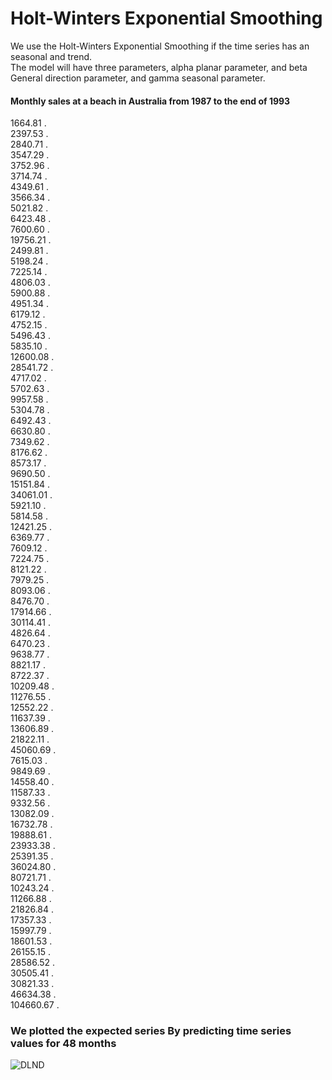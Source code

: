 # Holt-Winters Exponential Smoothing	

We use the Holt-Winters Exponential Smoothing if the time series has an seasonal and  trend.	
The model will have three parameters, alpha planar parameter, and beta General direction parameter, and gamma seasonal parameter.	

#### Monthly sales at a beach in Australia from 1987 to the end of 1993	

1664.81 .	
2397.53 .	
2840.71 .	
3547.29 .	
3752.96 .	
3714.74 . 	
4349.61 .	
3566.34 . 	
5021.82 .	
6423.48 .	
7600.60 .	
19756.21 .	
2499.81 .	
5198.24 .	
7225.14 .	
4806.03 .	
5900.88 .	
4951.34 .	
6179.12 .	
4752.15 .	
5496.43 .	
5835.10 .	
12600.08 .	
28541.72 .	
4717.02 .	
5702.63 .	
9957.58 .	
5304.78 .	
6492.43 .	
6630.80 .	
7349.62 .	
8176.62 .	
8573.17 .	
9690.50 .	
15151.84 .	
34061.01 .	
5921.10 .	
5814.58 .	
12421.25 .	
6369.77 .	
7609.12 .	
7224.75 .	
8121.22 .	
7979.25 .	
8093.06 .	
8476.70 .	
17914.66 .	
30114.41 .	
4826.64 .	
6470.23 .	
9638.77 .	
8821.17 .	
8722.37 .	
10209.48 .	
11276.55 .	
12552.22 .	
11637.39 .	
13606.89 .	
21822.11 . 	
45060.69 .	
7615.03 .	
9849.69 .	
14558.40 .	
11587.33 .	
9332.56 .	
13082.09 .	
16732.78 .	
19888.61 .	
23933.38 .	
25391.35 .	
36024.80 .	
80721.71 .	
10243.24 .	
11266.88 .	
21826.84 .	
17357.33 .	
15997.79 .	
18601.53 .	
26155.15 .	
28586.52 . 	
30505.41 .	
30821.33 .	
46634.38 .	
104660.67 .	


### We plotted the expected series By predicting time series values for 48 months 	


![DLND](https://github.com/ahmedtalaatfarhat/HoltWinters-Models-In-R/blob/master/Holt-Winters%20Exponential%20Smoothing/Holt-Winters%20Exponential%20Smoothing.png)

